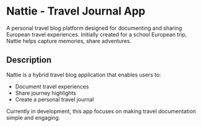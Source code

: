 # Nattie - Travel Journal App

A personal travel blog platform designed for documenting and sharing European travel experiences. Initially created for a school European trip, Nattie helps capture memories, share adventures.

## Description

Nattie is a hybrid travel blog application that enables users to:

- Document travel experiences
- Share journey highlights
- Create a personal travel journal

Currently in development, this app focuses on making travel documentation simple and engaging.
